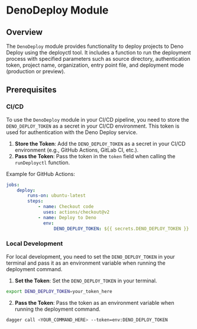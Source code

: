 # DenoDeploy Module

## Overview

The `DenoDeploy` module provides functionality to deploy projects to Deno Deploy
using the deployctl tool. It includes a function to run the deployment process
with specified parameters such as source directory, authentication token,
project name, organization, entry point file, and deployment mode (production or
preview).

## Prerequisites

### CI/CD

To use the `DenoDeploy` module in your CI/CD pipeline, you need to store the
`DENO_DEPLOY_TOKEN` as a secret in your CI/CD environment. This token is used
for authentication with the Deno Deploy service.

1. **Store the Token**: Add the `DENO_DEPLOY_TOKEN` as a secret in your CI/CD
   environment (e.g., GitHub Actions, GitLab CI, etc.).
2. **Pass the Token**: Pass the token in the `token` field when calling the
   `runDeployctl` function.

Example for GitHub Actions:

```yaml
jobs:
    deploy:
        runs-on: ubuntu-latest
        steps:
            - name: Checkout code
              uses: actions/checkout@v2
            - name: Deploy to Deno
              env:
                  DENO_DEPLOY_TOKEN: ${{ secrets.DENO_DEPLOY_TOKEN }}
```

### Local Development

For local development, you need to set the `DENO_DEPLOY_TOKEN` in your terminal
and pass it as an environment variable when running the deployment command.

1. **Set the Token**: Set the `DENO_DEPLOY_TOKEN` in your terminal.

```sh
export DENO_DEPLOY_TOKEN=your_token_here
```

2. **Pass the Token**: Pass the token as an environment variable when running
   the deployment command.

```sh
dagger call <YOUR_COMMAND_HERE> --token=env:DENO_DEPLOY_TOKEN
```
